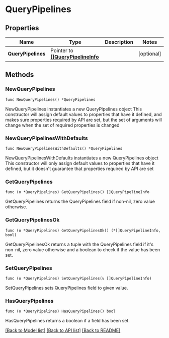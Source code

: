 # QueryPipelines

## Properties

Name | Type | Description | Notes
------------ | ------------- | ------------- | -------------
**QueryPipelines** | Pointer to [**[]QueryPipelineInfo**](QueryPipelineInfo.md) |  | [optional] 

## Methods

### NewQueryPipelines

`func NewQueryPipelines() *QueryPipelines`

NewQueryPipelines instantiates a new QueryPipelines object
This constructor will assign default values to properties that have it defined,
and makes sure properties required by API are set, but the set of arguments
will change when the set of required properties is changed

### NewQueryPipelinesWithDefaults

`func NewQueryPipelinesWithDefaults() *QueryPipelines`

NewQueryPipelinesWithDefaults instantiates a new QueryPipelines object
This constructor will only assign default values to properties that have it defined,
but it doesn't guarantee that properties required by API are set

### GetQueryPipelines

`func (o *QueryPipelines) GetQueryPipelines() []QueryPipelineInfo`

GetQueryPipelines returns the QueryPipelines field if non-nil, zero value otherwise.

### GetQueryPipelinesOk

`func (o *QueryPipelines) GetQueryPipelinesOk() (*[]QueryPipelineInfo, bool)`

GetQueryPipelinesOk returns a tuple with the QueryPipelines field if it's non-nil, zero value otherwise
and a boolean to check if the value has been set.

### SetQueryPipelines

`func (o *QueryPipelines) SetQueryPipelines(v []QueryPipelineInfo)`

SetQueryPipelines sets QueryPipelines field to given value.

### HasQueryPipelines

`func (o *QueryPipelines) HasQueryPipelines() bool`

HasQueryPipelines returns a boolean if a field has been set.


[[Back to Model list]](../README.md#documentation-for-models) [[Back to API list]](../README.md#documentation-for-api-endpoints) [[Back to README]](../README.md)


